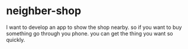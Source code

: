 # neighber-shop
I want to develop an app to show the shop nearby. so if you want to buy something go through you phone. you can get the thing you want so quickly.
